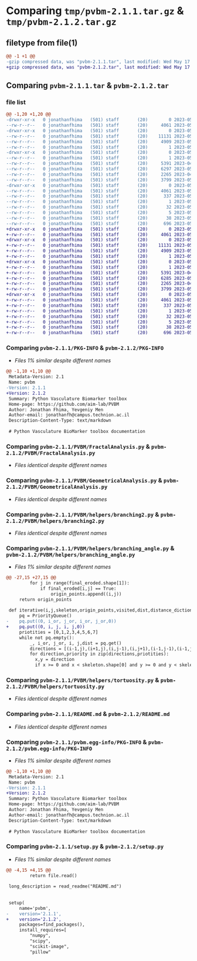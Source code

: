 # Comparing `tmp/pvbm-2.1.1.tar.gz` & `tmp/pvbm-2.1.2.tar.gz`

## filetype from file(1)

```diff
@@ -1 +1 @@
-gzip compressed data, was "pvbm-2.1.1.tar", last modified: Wed May 17 15:46:55 2023, max compression
+gzip compressed data, was "pvbm-2.1.2.tar", last modified: Wed May 17 15:49:29 2023, max compression
```

## Comparing `pvbm-2.1.1.tar` & `pvbm-2.1.2.tar`

### file list

```diff
@@ -1,20 +1,20 @@
-drwxr-xr-x   0 jonathanfhima   (501) staff       (20)        0 2023-05-17 15:46:55.332191 pvbm-2.1.1/
--rw-r--r--   0 jonathanfhima   (501) staff       (20)     4061 2023-05-17 15:46:55.332007 pvbm-2.1.1/PKG-INFO
-drwxr-xr-x   0 jonathanfhima   (501) staff       (20)        0 2023-05-17 15:46:55.329506 pvbm-2.1.1/PVBM/
--rw-r--r--   0 jonathanfhima   (501) staff       (20)    11131 2023-05-17 15:14:40.000000 pvbm-2.1.1/PVBM/FractalAnalysis.py
--rw-r--r--   0 jonathanfhima   (501) staff       (20)     4909 2023-05-17 15:12:06.000000 pvbm-2.1.1/PVBM/GeometricalAnalysis.py
--rw-r--r--   0 jonathanfhima   (501) staff       (20)        1 2023-05-04 16:40:03.000000 pvbm-2.1.1/PVBM/__init__.py
-drwxr-xr-x   0 jonathanfhima   (501) staff       (20)        0 2023-05-17 15:46:55.330491 pvbm-2.1.1/PVBM/helpers/
--rw-r--r--   0 jonathanfhima   (501) staff       (20)        1 2023-05-04 16:40:03.000000 pvbm-2.1.1/PVBM/helpers/__init__.py
--rw-r--r--   0 jonathanfhima   (501) staff       (20)     5391 2023-04-15 11:00:40.000000 pvbm-2.1.1/PVBM/helpers/branching2.py
--rw-r--r--   0 jonathanfhima   (501) staff       (20)     6297 2023-05-17 15:46:28.000000 pvbm-2.1.1/PVBM/helpers/branching_angle.py
--rw-r--r--   0 jonathanfhima   (501) staff       (20)     2265 2023-04-13 10:18:09.000000 pvbm-2.1.1/PVBM/helpers/tortuosity.py
--rw-r--r--   0 jonathanfhima   (501) staff       (20)     3799 2023-05-17 14:52:46.000000 pvbm-2.1.1/README.md
-drwxr-xr-x   0 jonathanfhima   (501) staff       (20)        0 2023-05-17 15:46:55.331721 pvbm-2.1.1/pvbm.egg-info/
--rw-r--r--   0 jonathanfhima   (501) staff       (20)     4061 2023-05-17 15:46:55.000000 pvbm-2.1.1/pvbm.egg-info/PKG-INFO
--rw-r--r--   0 jonathanfhima   (501) staff       (20)      337 2023-05-17 15:46:55.000000 pvbm-2.1.1/pvbm.egg-info/SOURCES.txt
--rw-r--r--   0 jonathanfhima   (501) staff       (20)        1 2023-05-17 15:46:55.000000 pvbm-2.1.1/pvbm.egg-info/dependency_links.txt
--rw-r--r--   0 jonathanfhima   (501) staff       (20)       32 2023-05-17 15:46:55.000000 pvbm-2.1.1/pvbm.egg-info/requires.txt
--rw-r--r--   0 jonathanfhima   (501) staff       (20)        5 2023-05-17 15:46:55.000000 pvbm-2.1.1/pvbm.egg-info/top_level.txt
--rw-r--r--   0 jonathanfhima   (501) staff       (20)       38 2023-05-17 15:46:55.332244 pvbm-2.1.1/setup.cfg
--rw-r--r--   0 jonathanfhima   (501) staff       (20)      696 2023-05-17 15:46:47.000000 pvbm-2.1.1/setup.py
+drwxr-xr-x   0 jonathanfhima   (501) staff       (20)        0 2023-05-17 15:49:29.543917 pvbm-2.1.2/
+-rw-r--r--   0 jonathanfhima   (501) staff       (20)     4061 2023-05-17 15:49:29.543804 pvbm-2.1.2/PKG-INFO
+drwxr-xr-x   0 jonathanfhima   (501) staff       (20)        0 2023-05-17 15:49:29.542018 pvbm-2.1.2/PVBM/
+-rw-r--r--   0 jonathanfhima   (501) staff       (20)    11131 2023-05-17 15:14:40.000000 pvbm-2.1.2/PVBM/FractalAnalysis.py
+-rw-r--r--   0 jonathanfhima   (501) staff       (20)     4909 2023-05-17 15:12:06.000000 pvbm-2.1.2/PVBM/GeometricalAnalysis.py
+-rw-r--r--   0 jonathanfhima   (501) staff       (20)        1 2023-05-04 16:40:03.000000 pvbm-2.1.2/PVBM/__init__.py
+drwxr-xr-x   0 jonathanfhima   (501) staff       (20)        0 2023-05-17 15:49:29.542847 pvbm-2.1.2/PVBM/helpers/
+-rw-r--r--   0 jonathanfhima   (501) staff       (20)        1 2023-05-04 16:40:03.000000 pvbm-2.1.2/PVBM/helpers/__init__.py
+-rw-r--r--   0 jonathanfhima   (501) staff       (20)     5391 2023-04-15 11:00:40.000000 pvbm-2.1.2/PVBM/helpers/branching2.py
+-rw-r--r--   0 jonathanfhima   (501) staff       (20)     6285 2023-05-17 15:49:11.000000 pvbm-2.1.2/PVBM/helpers/branching_angle.py
+-rw-r--r--   0 jonathanfhima   (501) staff       (20)     2265 2023-04-13 10:18:09.000000 pvbm-2.1.2/PVBM/helpers/tortuosity.py
+-rw-r--r--   0 jonathanfhima   (501) staff       (20)     3799 2023-05-17 14:52:46.000000 pvbm-2.1.2/README.md
+drwxr-xr-x   0 jonathanfhima   (501) staff       (20)        0 2023-05-17 15:49:29.543638 pvbm-2.1.2/pvbm.egg-info/
+-rw-r--r--   0 jonathanfhima   (501) staff       (20)     4061 2023-05-17 15:49:29.000000 pvbm-2.1.2/pvbm.egg-info/PKG-INFO
+-rw-r--r--   0 jonathanfhima   (501) staff       (20)      337 2023-05-17 15:49:29.000000 pvbm-2.1.2/pvbm.egg-info/SOURCES.txt
+-rw-r--r--   0 jonathanfhima   (501) staff       (20)        1 2023-05-17 15:49:29.000000 pvbm-2.1.2/pvbm.egg-info/dependency_links.txt
+-rw-r--r--   0 jonathanfhima   (501) staff       (20)       32 2023-05-17 15:49:29.000000 pvbm-2.1.2/pvbm.egg-info/requires.txt
+-rw-r--r--   0 jonathanfhima   (501) staff       (20)        5 2023-05-17 15:49:29.000000 pvbm-2.1.2/pvbm.egg-info/top_level.txt
+-rw-r--r--   0 jonathanfhima   (501) staff       (20)       38 2023-05-17 15:49:29.543952 pvbm-2.1.2/setup.cfg
+-rw-r--r--   0 jonathanfhima   (501) staff       (20)      696 2023-05-17 15:49:19.000000 pvbm-2.1.2/setup.py
```

### Comparing `pvbm-2.1.1/PKG-INFO` & `pvbm-2.1.2/PKG-INFO`

 * *Files 1% similar despite different names*

```diff
@@ -1,10 +1,10 @@
 Metadata-Version: 2.1
 Name: pvbm
-Version: 2.1.1
+Version: 2.1.2
 Summary: Python Vasculature Biomarker toolbox
 Home-page: https://github.com/aim-lab/PVBM
 Author: Jonathan Fhima, Yevgeniy Men
 Author-email: jonathanfh@campus.technion.ac.il
 Description-Content-Type: text/markdown
 
 # Python Vasculature BioMarker toolbox documentation
```

### Comparing `pvbm-2.1.1/PVBM/FractalAnalysis.py` & `pvbm-2.1.2/PVBM/FractalAnalysis.py`

 * *Files identical despite different names*

### Comparing `pvbm-2.1.1/PVBM/GeometricalAnalysis.py` & `pvbm-2.1.2/PVBM/GeometricalAnalysis.py`

 * *Files identical despite different names*

### Comparing `pvbm-2.1.1/PVBM/helpers/branching2.py` & `pvbm-2.1.2/PVBM/helpers/branching2.py`

 * *Files identical despite different names*

### Comparing `pvbm-2.1.1/PVBM/helpers/branching_angle.py` & `pvbm-2.1.2/PVBM/helpers/branching_angle.py`

 * *Files 1% similar despite different names*

```diff
@@ -27,15 +27,15 @@
         for j in range(final_eroded.shape[1]):
             if final_eroded[i,j] == True:
                 origin_points.append((i,j))
     return origin_points
 
 def iterative(i,j,skeleton,origin_points,visited,dist,distance_dictionnary):
     pq = PriorityQueue()
-    pq.put((0, i_or, j_or, i_or, j_or,0))
+    pq.put((0, i, j, i, j,0))
     priotities = [0,1,2,3,4,5,6,7]
     while not pq.empty():
         _, i_or, j_or, i, j,dist = pq.get()
         directions = [(i-1,j),(i+1,j),(i,j-1),(i,j+1),(i-1,j-1),(i-1,j+1),(i+1,j-1),(i+1,j+1)]
         for direction,priority in zip(directions,priotities):
           x,y = direction
           if x >= 0 and x < skeleton.shape[0] and y >= 0 and y < skeleton.shape[1] and visited[direction] == 0:
```

### Comparing `pvbm-2.1.1/PVBM/helpers/tortuosity.py` & `pvbm-2.1.2/PVBM/helpers/tortuosity.py`

 * *Files identical despite different names*

### Comparing `pvbm-2.1.1/README.md` & `pvbm-2.1.2/README.md`

 * *Files identical despite different names*

### Comparing `pvbm-2.1.1/pvbm.egg-info/PKG-INFO` & `pvbm-2.1.2/pvbm.egg-info/PKG-INFO`

 * *Files 1% similar despite different names*

```diff
@@ -1,10 +1,10 @@
 Metadata-Version: 2.1
 Name: pvbm
-Version: 2.1.1
+Version: 2.1.2
 Summary: Python Vasculature Biomarker toolbox
 Home-page: https://github.com/aim-lab/PVBM
 Author: Jonathan Fhima, Yevgeniy Men
 Author-email: jonathanfh@campus.technion.ac.il
 Description-Content-Type: text/markdown
 
 # Python Vasculature BioMarker toolbox documentation
```

### Comparing `pvbm-2.1.1/setup.py` & `pvbm-2.1.2/setup.py`

 * *Files 1% similar despite different names*

```diff
@@ -4,15 +4,15 @@
         return file.read()
 
 long_description = read_readme("README.md")
 
 
 setup(
     name='pvbm',
-    version='2.1.1',
+    version='2.1.2',
     packages=find_packages(),
     install_requires=[
         "numpy",
         "scipy",
         "scikit-image",
         "pillow"
```

